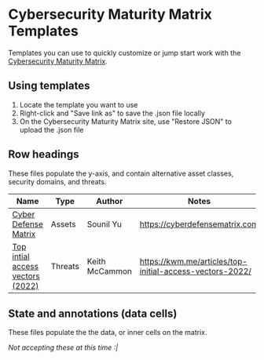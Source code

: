# Cybersecurity Maturity Matrix Templates

Templates you can use to quickly customize or jump start work with the [Cybersecurity Maturity Matrix](https://cybermaturitymatrix.com/).

## Using templates
1. Locate the template you want to use
2. Right-click and "Save link as" to save the .json file locally
3. On the Cybersecurity Maturity Matrix site, use "Restore JSON" to upload the .json file

## Row headings
These files populate the y-axis, and contain alternative asset classes, security domains, and threats. 

| **Name** | **Type** | **Author** | **Notes** |
|----------|----------|------------|-----------------|
| [Cyber Defense Matrix](/row-headings/cyber-defense-matrix.json) | Assets | Sounil Yu | https://cyberdefensematrix.com |
| [Top intial access vectors (2022)](/row-headings/top-initial-access-techniques-2022.json) | Threats | Keith McCammon | https://kwm.me/articles/top-initial-access-vectors-2022/ |

## State and annotations (data cells)
These files populate the the data, or inner cells on the matrix. 

_Not accepting these at this time :|_
